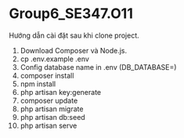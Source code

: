 # Group6_SE347.O11

Hướng dẫn cài đặt sau khi clone project.

1. Download Composer và Node.js.
2. cp .env.example .env
3. Config database name in .env (DB_DATABASE=)
4. composer install
5. npm install
6. php artisan key:generate
7. composer update
8. php artisan migrate
9. php artisan db:seed
10. php artisan serve